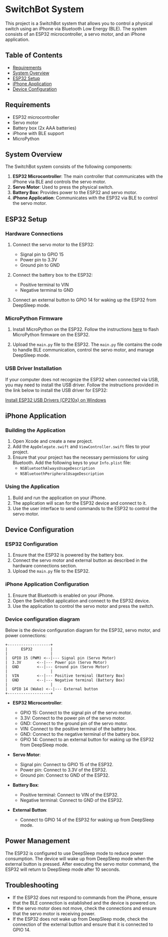 # SwitchBot System

This project is a SwitchBot system that allows you to control a physical switch using an iPhone via Bluetooth Low Energy (BLE). The system consists of an ESP32 microcontroller, a servo motor, and an iPhone application.

## Table of Contents

- [Requirements](#requirements)
- [System Overview](#system-overview)
- [ESP32 Setup](#esp32-setup)
- [iPhone Application](#iphone-application)
- [Device Configuration](#device-configuration)

## Requirements

- ESP32 microcontroller
- Servo motor
- Battery box (2x AAA batteries)
- iPhone with BLE support
- MicroPython

## System Overview

The SwitchBot system consists of the following components:

1. **ESP32 Microcontroller**: The main controller that communicates with the iPhone via BLE and controls the servo motor.
2. **Servo Motor**: Used to press the physical switch.
3. **Battery Box**: Provides power to the ESP32 and servo motor.
4. **iPhone Application**: Communicates with the ESP32 via BLE to control the servo motor.

## ESP32 Setup

### Hardware Connections

1. Connect the servo motor to the ESP32:
   - Signal pin to GPIO 15
   - Power pin to 3.3V
   - Ground pin to GND

2. Connect the battery box to the ESP32:
   - Positive terminal to VIN
   - Negative terminal to GND

3. Connect an external button to GPIO 14 for waking up the ESP32 from DeepSleep mode.

### MicroPython Firmware

1. Install MicroPython on the ESP32. Follow the instructions [here](https://docs.micropython.org/en/latest/esp32/tutorial/intro.html) to flash MicroPython firmware on the ESP32.

2. Upload the `main.py` file to the ESP32. The `main.py` file contains the code to handle BLE communication, control the servo motor, and manage DeepSleep mode.

### USB Driver Installation

If your computer does not recognize the ESP32 when connected via USB, you may need to install the USB driver. Follow the instructions provided in the link below to install the USB driver for ESP32:

[Install ESP32 USB Drivers (CP210x) on Windows](https://randomnerdtutorials.com/install-esp32-esp8266-usb-drivers-cp210x-windows/)

## iPhone Application

### Building the Application

1. Open Xcode and create a new project.
2. Add the `AppDelegate.swift` and `ViewController.swift` files to your project.
3. Ensure that your project has the necessary permissions for using Bluetooth. Add the following keys to your `Info.plist` file:
   - `NSBluetoothAlwaysUsageDescription`
   - `NSBluetoothPeripheralUsageDescription`

### Using the Application

1. Build and run the application on your iPhone.
2. The application will scan for the ESP32 device and connect to it.
3. Use the user interface to send commands to the ESP32 to control the servo motor.

## Device Configuration

### ESP32 Configuration

1. Ensure that the ESP32 is powered by the battery box.
2. Connect the servo motor and external button as described in the hardware connections section.
3. Upload the `main.py` file to the ESP32.

### iPhone Application Configuration

1. Ensure that Bluetooth is enabled on your iPhone.
2. Open the SwitchBot application and connect to the ESP32 device.
3. Use the application to control the servo motor and press the switch.

### Device configuration diagram

Below is the device configuration diagram for the ESP32, servo motor, and power connections:

```
+-------------------+
|      ESP32        |
|                   |
|  GPIO 15 (PWM) <--|--- Signal pin (Servo Motor)
|  3.3V       <--|--- Power pin (Servo Motor)
|  GND        <--|--- Ground pin (Servo Motor)
|                   |
|  VIN        <--|--- Positive terminal (Battery Box)
|  GND        <--|--- Negative terminal (Battery Box)
|                   |
|  GPIO 14 (Wake) <--|--- External button
+-------------------+
```

* **ESP32 Microcontroller**:
  * GPIO 15: Connect to the signal pin of the servo motor.
  * 3.3V: Connect to the power pin of the servo motor.
  * GND: Connect to the ground pin of the servo motor.
  * VIN: Connect to the positive terminal of the battery box.
  * GND: Connect to the negative terminal of the battery box.
  * GPIO 14: Connect to an external button for waking up the ESP32 from DeepSleep mode.

* **Servo Motor**:
  * Signal pin: Connect to GPIO 15 of the ESP32.
  * Power pin: Connect to 3.3V of the ESP32.
  * Ground pin: Connect to GND of the ESP32.

* **Battery Box**:
  * Positive terminal: Connect to VIN of the ESP32.
  * Negative terminal: Connect to GND of the ESP32.

* **External Button**:
  * Connect to GPIO 14 of the ESP32 for waking up from DeepSleep mode.

## Power Management

The ESP32 is configured to use DeepSleep mode to reduce power consumption. The device will wake up from DeepSleep mode when the external button is pressed. After executing the servo motor command, the ESP32 will return to DeepSleep mode after 10 seconds.

## Troubleshooting

- If the ESP32 does not respond to commands from the iPhone, ensure that the BLE connection is established and the device is powered on.
- If the servo motor does not move, check the connections and ensure that the servo motor is receiving power.
- If the ESP32 does not wake up from DeepSleep mode, check the connection of the external button and ensure that it is connected to GPIO 14.
